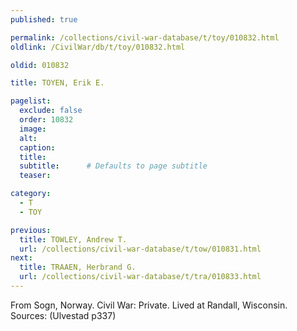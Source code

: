 ```yaml
---
published: true

permalink: /collections/civil-war-database/t/toy/010832.html
oldlink: /CivilWar/db/t/toy/010832.html

oldid: 010832

title: TOYEN, Erik E.

pagelist:
  exclude: false
  order: 10832
  image: 
  alt:
  caption:
  title:
  subtitle:      # Defaults to page subtitle
  teaser:

category: 
  - T 
  - TOY

previous:
  title: TOWLEY, Andrew T.
  url: /collections/civil-war-database/t/tow/010831.html  
next:
  title: TRAAEN, Herbrand G.
  url: /collections/civil-war-database/t/tra/010833.html   
---
```

From Sogn, Norway. Civil War: Private. Lived at Randall, Wisconsin. Sources: (Ulvestad p337)
